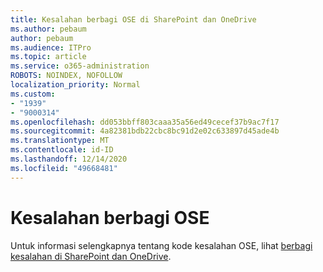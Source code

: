 ```yaml
---
title: Kesalahan berbagi OSE di SharePoint dan OneDrive
ms.author: pebaum
author: pebaum
ms.audience: ITPro
ms.topic: article
ms.service: o365-administration
ROBOTS: NOINDEX, NOFOLLOW
localization_priority: Normal
ms.custom:
- "1939"
- "9000314"
ms.openlocfilehash: dd053bbff803caaa35a56ed49cecef37b9ac7f17
ms.sourcegitcommit: 4a82381bdb22cbc8bc91d2e02c633897d45ade4b
ms.translationtype: MT
ms.contentlocale: id-ID
ms.lasthandoff: 12/14/2020
ms.locfileid: "49668481"
---
```

# <a name="ose-sharing-errors"></a>Kesalahan berbagi OSE

Untuk informasi selengkapnya tentang kode kesalahan OSE, lihat [berbagi kesalahan di SharePoint dan OneDrive](https://docs.microsoft.com/sharepoint/sharepoint-onedrive-error-message).
